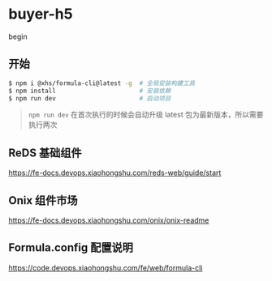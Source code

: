 # buyer-h5

begin


## 开始

``` sh
$ npm i @xhs/formula-cli@latest -g  # 全局安装构建工具
$ npm install                       # 安装依赖
$ npm run dev                       # 启动项目
```

> `npm run dev` 在首次执行的时候会自动升级 latest 包为最新版本，所以需要执行两次

## ReDS 基础组件
https://fe-docs.devops.xiaohongshu.com/reds-web/guide/start

## Onix 组件市场
https://fe-docs.devops.xiaohongshu.com/onix/onix-readme

## Formula.config 配置说明
https://code.devops.xiaohongshu.com/fe/web/formula-cli
